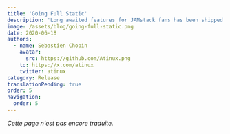 ```yaml
---
title: 'Going Full Static'
description: 'Long awaited features for JAMstack fans has been shipped in v2.13: full static export, improved smart prefetching, integrated crawler, faster re-deploy, built-in web server and new target option for config ⚡️'
image: /assets/blog/going-full-static.png
date: 2020-06-18
authors:
  - name: Sebastien Chopin
    avatar:
      src: https://github.com/Atinux.png
    to: https://x.com/atinux
    twitter: atinux
category: Release
translationPending: true
order: 5
navigation:
  order: 5
---
```

_Cette page n'est pas encore traduite._
